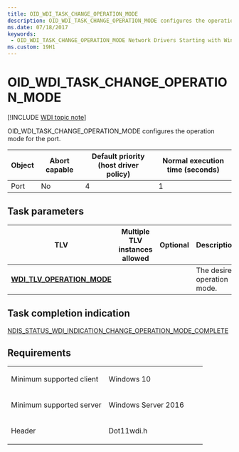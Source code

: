 ```yaml
---
title: OID_WDI_TASK_CHANGE_OPERATION_MODE
description: OID_WDI_TASK_CHANGE_OPERATION_MODE configures the operation mode for the port.
ms.date: 07/18/2017
keywords:
 - OID_WDI_TASK_CHANGE_OPERATION_MODE Network Drivers Starting with Windows Vista
ms.custom: 19H1
---
```


# OID\_WDI\_TASK\_CHANGE\_OPERATION\_MODE

[!INCLUDE [WDI topic note](../includes/wdi-version-warning.md)]


OID\_WDI\_TASK\_CHANGE\_OPERATION\_MODE configures the operation mode for the port.

| Object | Abort capable | Default priority (host driver policy) | Normal execution time (seconds) |
|--------|---------------|---------------------------------------|---------------------------------|
| Port   | No            | 4                                     | 1                               |

 

## Task parameters


| TLV                                                              | Multiple TLV instances allowed | Optional | Description                 |
|------------------------------------------------------------------|--------------------------------|----------|-----------------------------|
| [**WDI\_TLV\_OPERATION\_MODE**](./wdi-tlv-operation-mode.md) |                                |          | The desired operation mode. |

 

## Task completion indication


[NDIS\_STATUS\_WDI\_INDICATION\_CHANGE\_OPERATION\_MODE\_COMPLETE](ndis-status-wdi-indication-change-operation-mode-complete.md)

## Requirements

<table>
<colgroup>
<col width="50%" />
<col width="50%" />
</colgroup>
<tbody>
<tr class="odd">
<td><p>Minimum supported client</p></td>
<td><p>Windows 10</p></td>
</tr>
<tr class="even">
<td><p>Minimum supported server</p></td>
<td><p>Windows Server 2016</p></td>
</tr>
<tr class="odd">
<td><p>Header</p></td>
<td>Dot11wdi.h</td>
</tr>
</tbody>
</table>

 

